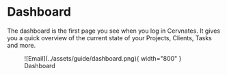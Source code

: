 # Dashboard

The dashboard is the first page you see when you log in Cervnates. It gives you a quick overview of the current state of your Projects, Clients, Tasks and more.

<figure markdown>
  ![Email](../assets/guide/dashboard.png){ width="800" }
  <figcaption>Dashboard</figcaption>
</figure>

